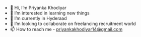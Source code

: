 - 👋 Hi, I’m Priyanka Khodiyar
- 👀 I’m interested in learning new things
- 🌱 I’m currently in Hyderaad
- 💞️ I’m looking to collaborate on freelancing recruitment world
- 📫 How to reach me - priyankakhodiyar14@gmail.com

<!---
PriyankaKhodiyar18/PriyankaKhodiyar18 is a ✨ special ✨ repository because its `README.md` (this file) appears on your GitHub profile.
You can click the Preview link to take a look at your changes.
--->
